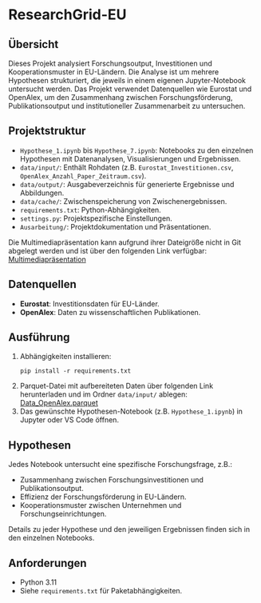 # ResearchGrid-EU

## Übersicht

Dieses Projekt analysiert Forschungsoutput, Investitionen und Kooperationsmuster in EU-Ländern. Die Analyse ist um mehrere Hypothesen strukturiert, die jeweils in einem eigenen Jupyter-Notebook untersucht werden. Das Projekt verwendet Datenquellen wie Eurostat und OpenAlex, um den Zusammenhang zwischen Forschungsförderung, Publikationsoutput und institutioneller Zusammenarbeit zu untersuchen.

## Projektstruktur

- `Hypothese_1.ipynb` bis `Hypothese_7.ipynb`: Notebooks zu den einzelnen Hypothesen mit Datenanalysen, Visualisierungen und Ergebnissen.
- `data/input/`: Enthält Rohdaten (z.B. `Eurostat_Investitionen.csv`, `OpenAlex_Anzahl_Paper_Zeitraum.csv`).
- `data/output/`: Ausgabeverzeichnis für generierte Ergebnisse und Abbildungen.
- `data/cache/`: Zwischenspeicherung von Zwischenergebnissen.
- `requirements.txt`: Python-Abhängigkeiten.
- `settings.py`: Projektspezifische Einstellungen.
- `Ausarbeitung/`: Projektdokumentation und Präsentationen.

Die Multimediapräsentation kann aufgrund ihrer Dateigröße nicht in Git abgelegt werden und ist über den folgenden Link verfügbar: [Multimediapräsentation](https://drive.google.com/file/d/1oTOmZyGQf0pZ6E5H0CT43z1cRR6mQ7_g/view?usp=sharing)

## Datenquellen

- **Eurostat**: Investitionsdaten für EU-Länder.
- **OpenAlex**: Daten zu wissenschaftlichen Publikationen.

## Ausführung

1. Abhängigkeiten installieren:
   ```
   pip install -r requirements.txt
   ```
2. Parquet-Datei mit aufbereiteten Daten über folgenden Link herunterladen und im Ordner `data/input/` ablegen: [Data_OpenAlex.parquet](https://drive.google.com/file/d/1cDiPoDx_UZ0l6G_NLkQdk2EHphzEpqw7/view?usp=sharing)
3. Das gewünschte Hypothesen-Notebook (z.B. `Hypothese_1.ipynb`) in Jupyter oder VS Code öffnen.

## Hypothesen

Jedes Notebook untersucht eine spezifische Forschungsfrage, z.B.:
- Zusammenhang zwischen Forschungsinvestitionen und Publikationsoutput.
- Effizienz der Forschungsförderung in EU-Ländern.
- Kooperationsmuster zwischen Unternehmen und Forschungseinrichtungen.

Details zu jeder Hypothese und den jeweiligen Ergebnissen finden sich in den einzelnen Notebooks.

## Anforderungen

- Python 3.11
- Siehe `requirements.txt` für Paketabhängigkeiten.